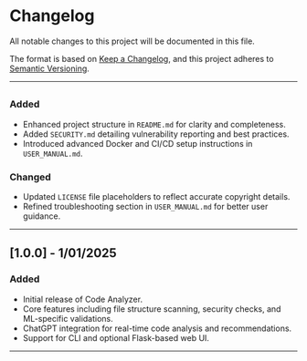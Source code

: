 # Changelog

All notable changes to this project will be documented in this file.

The format is based on [Keep a Changelog](https://keepachangelog.com/), and this project adheres to [Semantic Versioning](https://semver.org/).

---

##

### Added

- Enhanced project structure in `README.md` for clarity and completeness.
- Added `SECURITY.md` detailing vulnerability reporting and best practices.
- Introduced advanced Docker and CI/CD setup instructions in `USER_MANUAL.md`.

### Changed

- Updated `LICENSE` file placeholders to reflect accurate copyright details.
- Refined troubleshooting section in `USER_MANUAL.md` for better user guidance.

---

## [1.0.0] - 1/01/2025

### Added

- Initial release of Code Analyzer.
- Core features including file structure scanning, security checks, and ML-specific validations.
- ChatGPT integration for real-time code analysis and recommendations.
- Support for CLI and optional Flask-based web UI.

---



